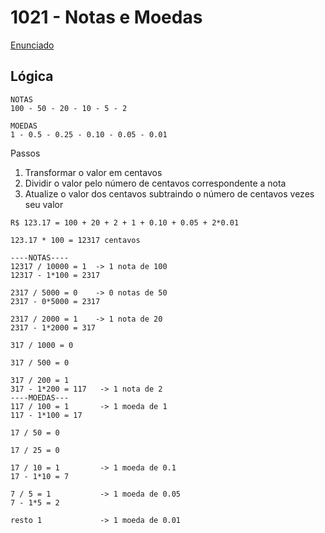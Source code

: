 # 1021 - Notas e Moedas
[Enunciado](https://www.beecrowd.com.br/repository/UOJ_1021.html)

## Lógica
```
NOTAS
100 - 50 - 20 - 10 - 5 - 2

MOEDAS
1 - 0.5 - 0.25 - 0.10 - 0.05 - 0.01
```
Passos  
1. Transformar o valor em centavos
2. Dividir o valor pelo número de centavos correspondente a nota
3. Atualize o valor dos centavos subtraindo o número de centavos vezes seu valor
```
R$ 123.17 = 100 + 20 + 2 + 1 + 0.10 + 0.05 + 2*0.01

123.17 * 100 = 12317 centavos

----NOTAS----
12317 / 10000 = 1  -> 1 nota de 100
12317 - 1*100 = 2317

2317 / 5000 = 0    -> 0 notas de 50
2317 - 0*5000 = 2317

2317 / 2000 = 1    -> 1 nota de 20
2317 - 1*2000 = 317

317 / 1000 = 0

317 / 500 = 0

317 / 200 = 1
317 - 1*200 = 117   -> 1 nota de 2
----MOEDAS---
117 / 100 = 1       -> 1 moeda de 1
117 - 1*100 = 17

17 / 50 = 0

17 / 25 = 0

17 / 10 = 1         -> 1 moeda de 0.1
17 - 1*10 = 7

7 / 5 = 1           -> 1 moeda de 0.05
7 - 1*5 = 2

resto 1             -> 1 moeda de 0.01
```
